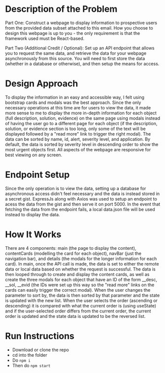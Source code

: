 # Description of the Problem

Part One:
Construct a webpage to display information to prospective users from the provided data subset attached to this email. How you choose to design this webpage is up to you - the only requirement is that the framework used must be React-based.

Part Two (Additional Credit / Optional):
Set up an API endpoint that allows you to request the same data, and retrieve the data for your webpage asynchronously from this source. You will need to first store the data (whether in a database or otherwise), and then setup the means for access.

# Design Approach

To display the information in an easy and accessible way, I felt using bootstrap cards and modals was the best approach. Since the only necessary operations at this time are for users to view the data, it made more sense to me to display the more in-depth information for each object (full description, solution, evidence) on the same page using modals instead of having the user go to a different page for each object (if the description, solution, or evidence section is too long, only some of the text will be displayed followed by a "read more" link to trigger the right modal). The data can be sorted by name, id, alert, severity level, and application. By default, the data is sorted by severity level in descending order to show the most urgent objects first. All aspects of the webpage are responsive for best viewing on any screen.

# Endpoint Setup

Since the only operation is to view the data, setting up a database for asynchronous access didn't feel necessary and the data is instead stored in a secret gist. ExpressJs along with Axios was used to setup an endpoint to acess the data from the gist and then serve it on port 5000. In the event that fetching the data from the endpoint fails, a local data.json file will be used instead to display the data.

# How It Works

There are 4 components: main (the page to display the content), contentCards (modelling the card for each object), navBar (just the navigation bar), and details (the modals for the longer information for each card). In main, once the API call is made, the data is set to either the remote data or local data based on whether the request is successful. The data is then looped through to create and display the content cards, as well as create the three modals for each object that have an ID of the form _<objectId>_desc, _<objectId>_sol, _<objectId>_evid (the IDs were set up this way so the "read more" links on the cards can easily trigger the correct modal). When the user changes the parameter to sort by, the data is then sorted by that parameter and the state is updated with the new list. When the user selects the order (ascending or descending) it is compared with what the current order is (using useState) and if the user-selected order differs from the current order, the current order is updated and the state data is updated to be the reversed list. 

# Run Instructions

- Download or clone the repo
- cd into the folder
- Do `npm i`
- Then do `npm start`
